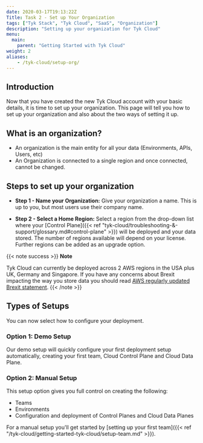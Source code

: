 ```yaml
---
date: 2020-03-17T19:13:22Z
Title: Task 2 - Set up Your Organization
tags: ["Tyk Stack", "Tyk Cloud", "SaaS", "Organization"]
description: "Setting up your organization for Tyk Cloud"
menu:
  main:
    parent: "Getting Started with Tyk Cloud"
weight: 2
aliases:
    - /tyk-cloud/setup-org/
---
```



## Introduction

Now that you have created the new Tyk Cloud account with your basic details, it is time to set up your organization. This page will tell you how to set up your organization and also about the two ways of setting it up.

## What is an organization?

* An organization is the main entity for all your data (Environments, APIs, Users, etc)
* An Organization is connected to a single region and once connected, cannot be changed.
  
## Steps to set up your organization  

* **Step 1 - Name your Organization:** Give your organization a name. This is up to you, but most users use their company name.

* **Step 2 - Select a Home Region:** Select a region from the drop-down list where your [Control Plane]({{< ref "tyk-cloud/troubleshooting-&-support/glossary.md#control-plane" >}}) will be deployed and your data stored. The number of regions available will depend on your license. Further regions can be added as an upgrade option.

{{< note success >}}
**Note**
  
Tyk Cloud can currently be deployed across 2 AWS regions in the USA plus UK, Germany and Singapore. If you have any concerns about Brexit impacting the way you store data you should read [AWS regularly updated Brexit statement](https://aws.amazon.com/compliance/gdpr-center/brexit/).
{{< /note >}}

## Types of Setups

You can now select how to configure your deployment.

### Option 1: Demo Setup

Our demo setup will quickly configure your first deployment setup automatically, creating your first team, Cloud Control Plane and Cloud Data Plane.

### Option 2: Manual Setup

This setup option gives you full control on creating the following:

* Teams
* Environments
* Configuration and deployment of Control Planes and Cloud Data Planes

For a manual setup you'll get started by [setting up your first team]({{< ref "/tyk-cloud/getting-started-tyk-cloud/setup-team.md" >}}).
